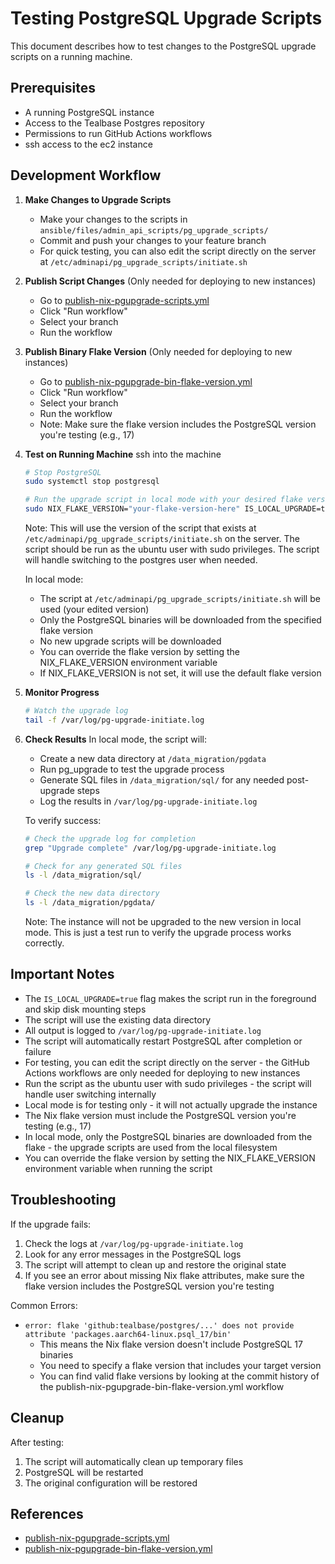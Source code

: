# Testing PostgreSQL Upgrade Scripts

This document describes how to test changes to the PostgreSQL upgrade scripts on a running machine.

## Prerequisites

- A running PostgreSQL instance
- Access to the Tealbase Postgres repository
- Permissions to run GitHub Actions workflows
- ssh access to the ec2 instance

## Development Workflow

1. **Make Changes to Upgrade Scripts**
   - Make your changes to the scripts in `ansible/files/admin_api_scripts/pg_upgrade_scripts/`
   - Commit and push your changes to your feature branch
   - For quick testing, you can also edit the script directly on the server at `/etc/adminapi/pg_upgrade_scripts/initiate.sh`

2. **Publish Script Changes** (Only needed for deploying to new instances)
   - Go to [publish-nix-pgupgrade-scripts.yml](https://github.com/tealbase/postgres/actions/workflows/publish-nix-pgupgrade-scripts.yml)
   - Click "Run workflow"
   - Select your branch
   - Run the workflow

3. **Publish Binary Flake Version** (Only needed for deploying to new instances)
   - Go to [publish-nix-pgupgrade-bin-flake-version.yml](https://github.com/tealbase/postgres/actions/workflows/publish-nix-pgupgrade-bin-flake-version.yml)
   - Click "Run workflow"
   - Select your branch
   - Run the workflow
   - Note: Make sure the flake version includes the PostgreSQL version you're testing (e.g., 17)

4. **Test on Running Machine**
   ssh into the machine
   ```bash
   # Stop PostgreSQL
   sudo systemctl stop postgresql

   # Run the upgrade script in local mode with your desired flake version
   sudo NIX_FLAKE_VERSION="your-flake-version-here" IS_LOCAL_UPGRADE=true /etc/adminapi/pg_upgrade_scripts/initiate.sh 17
   ```
   Note: This will use the version of the script that exists at `/etc/adminapi/pg_upgrade_scripts/initiate.sh` on the server.
   The script should be run as the ubuntu user with sudo privileges. The script will handle switching to the postgres user when needed.
   
   In local mode:
   - The script at `/etc/adminapi/pg_upgrade_scripts/initiate.sh` will be used (your edited version)
   - Only the PostgreSQL binaries will be downloaded from the specified flake version
   - No new upgrade scripts will be downloaded
   - You can override the flake version by setting the NIX_FLAKE_VERSION environment variable
   - If NIX_FLAKE_VERSION is not set, it will use the default flake version

5. **Monitor Progress**
   ```bash
   # Watch the upgrade log
   tail -f /var/log/pg-upgrade-initiate.log
   ```

6. **Check Results**
   In local mode, the script will:
   - Create a new data directory at `/data_migration/pgdata`
   - Run pg_upgrade to test the upgrade process
   - Generate SQL files in `/data_migration/sql/` for any needed post-upgrade steps
   - Log the results in `/var/log/pg-upgrade-initiate.log`
   
   To verify success:
   ```bash
   # Check the upgrade log for completion
   grep "Upgrade complete" /var/log/pg-upgrade-initiate.log
   
   # Check for any generated SQL files
   ls -l /data_migration/sql/
   
   # Check the new data directory
   ls -l /data_migration/pgdata/
   ```
   
   Note: The instance will not be upgraded to the new version in local mode. This is just a test run to verify the upgrade process works correctly.

## Important Notes

- The `IS_LOCAL_UPGRADE=true` flag makes the script run in the foreground and skip disk mounting steps
- The script will use the existing data directory
- All output is logged to `/var/log/pg-upgrade-initiate.log`
- The script will automatically restart PostgreSQL after completion or failure
- For testing, you can edit the script directly on the server - the GitHub Actions workflows are only needed for deploying to new instances
- Run the script as the ubuntu user with sudo privileges - the script will handle user switching internally
- Local mode is for testing only - it will not actually upgrade the instance
- The Nix flake version must include the PostgreSQL version you're testing (e.g., 17)
- In local mode, only the PostgreSQL binaries are downloaded from the flake - the upgrade scripts are used from the local filesystem
- You can override the flake version by setting the NIX_FLAKE_VERSION environment variable when running the script

## Troubleshooting

If the upgrade fails:
1. Check the logs at `/var/log/pg-upgrade-initiate.log`
2. Look for any error messages in the PostgreSQL logs
3. The script will attempt to clean up and restore the original state
4. If you see an error about missing Nix flake attributes, make sure the flake version includes the PostgreSQL version you're testing

Common Errors:
- `error: flake 'github:tealbase/postgres/...' does not provide attribute 'packages.aarch64-linux.psql_17/bin'`
  - This means the Nix flake version doesn't include PostgreSQL 17 binaries
  - You need to specify a flake version that includes your target version
  - You can find valid flake versions by looking at the commit history of the publish-nix-pgupgrade-bin-flake-version.yml workflow

## Cleanup

After testing:
1. The script will automatically clean up temporary files
2. PostgreSQL will be restarted
3. The original configuration will be restored

## References

- [publish-nix-pgupgrade-scripts.yml](https://github.com/tealbase/postgres/actions/workflows/publish-nix-pgupgrade-scripts.yml)
- [publish-nix-pgupgrade-bin-flake-version.yml](https://github.com/tealbase/postgres/actions/workflows/publish-nix-pgupgrade-bin-flake-version.yml) 